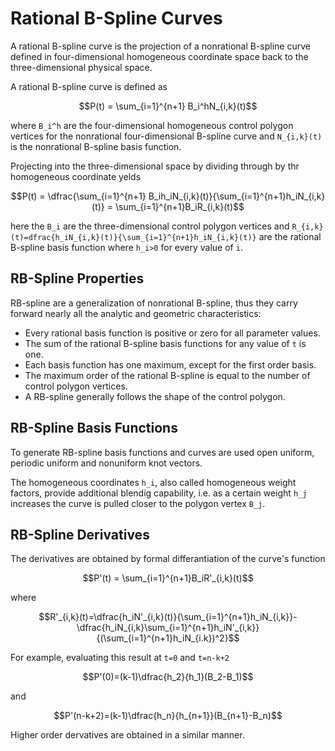 # Rational B-Spline Curves

A rational B-spline curve is the projection of a nonrational B-spline curve defined in four-dimensional homogeneous coordinate space back to the three-dimensional physical space.

A rational B-spline curve is defined as

```math
P(t) = \sum_{i=1}^{n+1} B_i^hN_{i,k}(t)
```

where ``B_i^h`` are the four-dimensional homogeneous control polygon vertices for the nonrational four-dimensional B-spline curve and ``N_{i,k}(t)`` is the nonrational B-spline basis function.

Projecting into the three-dimensional space by dividing through by thr homogeneous coordinate yelds

```math
P(t) = \dfrac{\sum_{i=1}^{n+1} B_ih_iN_{i,k}(t)}{\sum_{i=1}^{n+1}h_iN_{i,k}(t)} = \sum_{i=1}^{n+1}B_iR_{i,k}(t)
```

here the ``B_i`` are the three-dimensional control polygon vertices and ``R_{i,k}(t)=dfrac{h_iN_{i,k}(t)}{\sum_{i=1}^{n+1}h_iN_{i,k}(t)}`` are the rational B-spline basis function where ``h_i>0`` for every value of ``i``.

## RB-Spline Properties

RB-spline are a generalization of nonrational B-spline, thus they carry forward nearly all the analytic and geometric characteristics:
 - Every rational basis function is positive or zero for all parameter values.
 - The sum of the rational B-spline basis functions for any value of ``t`` is one.
 - Each basis function has one maximum, except for the first order basis.
 - The maximum order of the rational B-spline is equal to the number of control polygon vertices.
 - A RB-spline generally follows the shape of the control polygon.

## RB-Spline Basis Functions

To generate RB-spline basis functions and curves are used open uniform, periodic uniform and nonuniform knot vectors.

The homogeneous coordinates ``h_i``, also called homogeneous weight factors, provide additional blendig capability, i.e. as a certain weight ``h_j`` increases the curve is pulled closer to the polygon vertex ``B_j``.

## RB-Spline Derivatives

The derivatives are obtained by formal differantiation of the curve's function

```math
P'(t) = \sum_{i=1}^{n+1}B_iR'_{i,k}(t)
```

where

```math
R'_{i,k}(t)=\dfrac{h_iN'_{i,k}(t)}{\sum_{i=1}^{n+1}h_iN_{i,k}}-\dfrac{h_iN_{i,k}\sum_{i=1}^{n+1}h_iN'_{i,k}}{(\sum_{i=1}^{n+1}h_iN_{i.k})^2}
```
For example, evaluating this result at ``t=0`` and ``t=n-k+2``

```math
P'(0)=(k-1)\dfrac{h_2}{h_1}(B_2-B_1)
```
and
```math
P'(n-k+2)=(k-1)\dfrac{h_n}{h_{n+1}}(B_{n+1}-B_n)
```

Higher order dervatives are obtained in a similar manner.